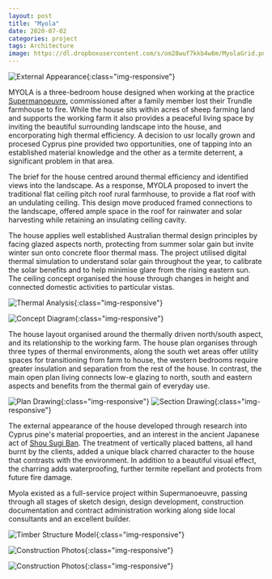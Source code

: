 ```yaml
---
layout: post
title: "Myola"
date: 2020-07-02
categories: project
tags: Architecture
image: https://dl.dropboxusercontent.com/s/om28wuf7kkb4w6m/MyolaGrid.png?dl=0
---
```


![External Appearance](https://dl.dropboxusercontent.com/s/bcalltq7f16ta8j/MyolaFacade_LARGE.png?dl=0){:class="img-responsive"}

MYOLA is a three-bedroom house designed when working at the practice [Supermanoeuvre](http://www.supermanoeuvre.com/), commissioned after a family member lost their Trundle farmhouse to fire. While the house sits within acres of sheep farming land and supports the working farm it also provides a peaceful living space by inviting the beautiful surrounding landscape into the house, and encorporating high thermal efficiency. A decision to usr locally grown and procesed Cyprus pine provided two opportunities, one of tapping into an established material knowledge and the other as a termite deterrent, a significant problem in that area. 

The brief for the house centred around thermal efficiency and identified views into the landscape. As a response, MYOLA proposed to invert the traditional flat ceiling pitch roof rural farmhouse, to provide a flat roof with an undulating ceiling. This design move produced framed connections to the landscape, offered ample space in the roof for rainwater and solar harvesting while retaining an insulating ceiling cavity.

The house applies well established Australian thermal design principles by facing glazed aspects north, protecting from summer solar gain but invite winter sun onto concrete floor thermal mass. The project utilised digital thermal simulation to understand solar gain throughout the year, to calibrate the solar benefits and to help minimise glare from the rising eastern sun. The ceiling concept organised the house through changes in height and connected domestic activities to particular vistas.

![Thermal Analysis](https://dl.dropboxusercontent.com/s/mblrwa7tdmr1030/MyolaSunlightAnalysis_LARGE.png?dl=0){:class="img-responsive"}

![Concept Diagram](https://dl.dropboxusercontent.com/s/8zwaz5z7tyoyxcv/Myolaviewconediagram_LARGE.png?dl=0){:class="img-responsive"}

The house layout organised around the thermally driven north/south aspect, and its relationship to the working farm. The house plan organises through three types of thermal environments, along the south wet areas offer utility spaces for transitioning from farm to house, the western bedrooms require greater insulation and separation from the rest of the house. In contrast, the main open plan living connects low-e glazing to north, south and eastern aspects and benefits from the thermal gain of everyday use.    

<!-- ![Poche Diagram](https://dl.dropboxusercontent.com/s/x94zpyyxzxyq4m2/MyolaPlan_2_850x423.png?dl=0){:class="img-responsive"} -->
<!-- ![Section Poche](https://dl.dropboxusercontent.com/s/sfxm7u9d0wpe6dw/MyolaSection850x423.png?dl=0){:class="img-responsive"} -->
![Plan Drawing](https://dl.dropboxusercontent.com/s/tbk9k6tbwb0xzgh/MyolaPlan_LARGE.png?dl=0){:class="img-responsive"}
![Section Drawing](https://dl.dropboxusercontent.com/s/u6s5m9tdbplpmjb/MyolaSection_LARGE.png?dl=0){:class="img-responsive"}

The external appearance of the house developed through research into Cyprus pine's material propoerties, and an interest in the ancient Japanese act of [Shou Sugi Ban](https://www.architecturaldigest.com/story/shou-sugi-ban-black-waterproof-wood-furniture). The treatment of vertically placed battens, all hand burnt by the clients, added a unique black charred character to the house that contrasts with the environment. In addition to a beautiful visual effect, the charring adds waterproofing, further termite repellant and protects from future fire damage.

<!-- ![360 degree photo](https://dl.dropboxusercontent.com/s/n790b1z64myb65w/Myola360photo_850x425.png?dl=0){:class="img-responsive"}
![Interior View](https://dl.dropboxusercontent.com/s/kfgtbtmc4klobbt/MyolaInterior_LARGE.png?dl=0){:class="img-responsive"} -->

Myola existed as a full-service project within Supermanoeuvre, passing through all stages of sketch design, design development, construction documentation and contract administration working along side local consultants and an excellent builder.

![Timber Structure Model](https://dl.dropboxusercontent.com/s/h54sswzfl60zatn/MyolaStructure_LARGE.png?dl=0){:class="img-responsive"}

![Construction Photos](https://dl.dropboxusercontent.com/s/qrlupbnznbwzkob/MyolaConstruction_2_850x423.png?dl=0){:class="img-responsive"}

![Construction Photos](https://dl.dropboxusercontent.com/s/w587tvf9747ugyz/MyolaConstruction_850x423.png?dl=0){:class="img-responsive"}


<!-- <style>
#panorama {
    width: 600px;
    height: 400px;
}
</style>

<div id="panorama"></div>
<script>
pannellum.viewer('panorama', {
    "type": "equirectangular",
    "panorama": "https://dl.dropboxusercontent.com/s/n790b1z64myb65w/Myola360photo_850x425.png?dl=0"
});
</script> -->

